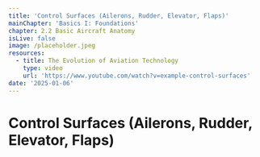 ```yaml
---
title: 'Control Surfaces (Ailerons, Rudder, Elevator, Flaps)'
mainChapter: 'Basics I: Foundations'
chapter: 2.2 Basic Aircraft Anatomy
isLive: false
image: /placeholder.jpeg
resources:
  - title: The Evolution of Aviation Technology
    type: video
    url: 'https://www.youtube.com/watch?v=example-control-surfaces'
date: '2025-01-06'
---
```


# Control Surfaces (Ailerons, Rudder, Elevator, Flaps)
